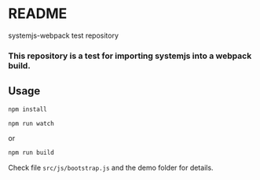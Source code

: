 # README #

systemjs-webpack test repository

### This repository is a test for importing systemjs into a webpack build. ###

## Usage
```sh
npm install
```

```sh
npm run watch
```

or

```sh
npm run build
```

Check file ```src/js/bootstrap.js``` and the demo folder for details.